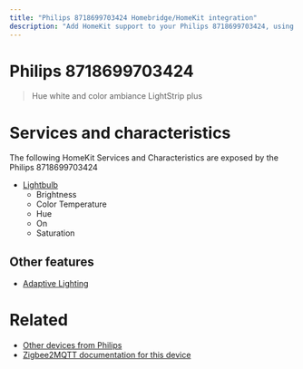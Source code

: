 ```yaml
---
title: "Philips 8718699703424 Homebridge/HomeKit integration"
description: "Add HomeKit support to your Philips 8718699703424, using Homebridge, Zigbee2MQTT and homebridge-z2m."
---
```

<!---
This file has been GENERATED using src/docgen/docgen.ts
DO NOT EDIT THIS FILE MANUALLY!
-->
# Philips 8718699703424
> Hue white and color ambiance LightStrip plus


# Services and characteristics
The following HomeKit Services and Characteristics are exposed by
the Philips 8718699703424

* [Lightbulb](../../light.md)
  * Brightness
  * Color Temperature
  * Hue
  * On
  * Saturation

## Other features
* [Adaptive Lighting](../../light.md)

# Related
* [Other devices from Philips](../index.md#philips)
* [Zigbee2MQTT documentation for this device](https://www.zigbee2mqtt.io/devices/8718699703424.html)